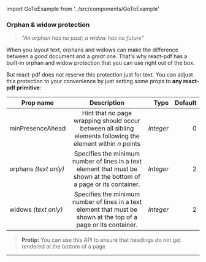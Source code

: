 import GoToExample from '../src/components/GoToExample'

### Orphan & widow protection

> _"An orphan has no past; a widow has no future"_

When you layout text, orphans and widows can make the difference between a _good_ document and a _great_ one. That's why react-pdf has a built-in orphan and widow protection that you can use right out of the box.

But react-pdf does not reserve this protection just for text. You can adjust this protection to your convenience by just setting some props to **any react-pdf primitive**:

| Prop name             |                                                     Description                                                      |      Type | Default |
| --------------------- | :------------------------------------------------------------------------------------------------------------------: | --------: | ------: |
| minPresenceAhead      |     Hint that no page wrapping should occur between all sibling elements following the element within _n_ points     | _Integer_ |       0 |
| orphans _(text only)_ | Specifies the minimum number of lines in a text element that must be shown at the bottom of a page or its container. | _Integer_ |       2 |
| widows _(text only)_  |  Specifies the minimum number of lines in a text element that must be shown at the top of a page or its container.   | _Integer_ |       2 |

> **Protip:** You can use this API to ensure that headings do not get rendered at the bottom of a page

<GoToExample />

---
